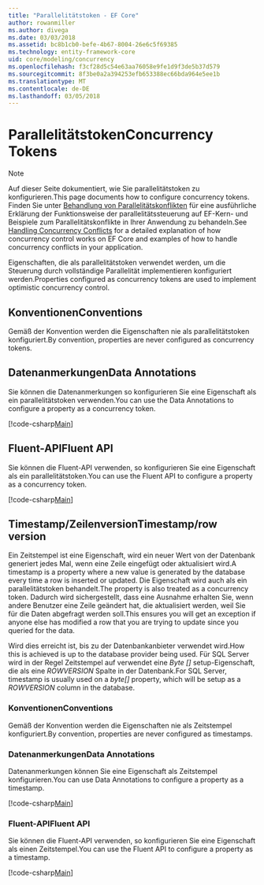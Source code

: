 ```yaml
---
title: "Parallelitätstoken - EF Core"
author: rowanmiller
ms.author: divega
ms.date: 03/03/2018
ms.assetid: bc8b1cb0-befe-4b67-8004-26e6c5f69385
ms.technology: entity-framework-core
uid: core/modeling/concurrency
ms.openlocfilehash: f3cf28d5c54e63aa76058e9fe1d9f3de5b37d579
ms.sourcegitcommit: 8f3be0a2a394253efb653388ec66bda964e5ee1b
ms.translationtype: MT
ms.contentlocale: de-DE
ms.lasthandoff: 03/05/2018
---
```

# <a name="concurrency-tokens"></a><span data-ttu-id="429df-102">Parallelitätstoken</span><span class="sxs-lookup"><span data-stu-id="429df-102">Concurrency Tokens</span></span>

> [!NOTE]
> <span data-ttu-id="429df-103">Auf dieser Seite dokumentiert, wie Sie parallelitätstoken zu konfigurieren.</span><span class="sxs-lookup"><span data-stu-id="429df-103">This page documents how to configure concurrency tokens.</span></span> <span data-ttu-id="429df-104">Finden Sie unter [Behandlung von Parallelitätskonflikten](../saving/concurrency.md) für eine ausführliche Erklärung der Funktionsweise der parallelitätssteuerung auf EF-Kern- und Beispiele zum Parallelitätskonflikte in Ihrer Anwendung zu behandeln.</span><span class="sxs-lookup"><span data-stu-id="429df-104">See [Handling Concurrency Conflicts](../saving/concurrency.md) for a detailed explanation of how concurrency control works on EF Core and examples of how to handle concurrency conflicts in your application.</span></span>

<span data-ttu-id="429df-105">Eigenschaften, die als parallelitätstoken verwendet werden, um die Steuerung durch vollständige Parallelität implementieren konfiguriert werden.</span><span class="sxs-lookup"><span data-stu-id="429df-105">Properties configured as concurrency tokens are used to implement optimistic concurrency control.</span></span>

## <a name="conventions"></a><span data-ttu-id="429df-106">Konventionen</span><span class="sxs-lookup"><span data-stu-id="429df-106">Conventions</span></span>

<span data-ttu-id="429df-107">Gemäß der Konvention werden die Eigenschaften nie als parallelitätstoken konfiguriert.</span><span class="sxs-lookup"><span data-stu-id="429df-107">By convention, properties are never configured as concurrency tokens.</span></span>

## <a name="data-annotations"></a><span data-ttu-id="429df-108">Datenanmerkungen</span><span class="sxs-lookup"><span data-stu-id="429df-108">Data Annotations</span></span>

<span data-ttu-id="429df-109">Sie können die Datenanmerkungen so konfigurieren Sie eine Eigenschaft als ein parallelitätstoken verwenden.</span><span class="sxs-lookup"><span data-stu-id="429df-109">You can use the Data Annotations to configure a property as a concurrency token.</span></span>

[!code-csharp[Main](../../../samples/core/Modeling/DataAnnotations/Samples/Concurrency.cs#ConfigureConcurrencyAnnotations)]

## <a name="fluent-api"></a><span data-ttu-id="429df-110">Fluent-API</span><span class="sxs-lookup"><span data-stu-id="429df-110">Fluent API</span></span>

<span data-ttu-id="429df-111">Sie können die Fluent-API verwenden, so konfigurieren Sie eine Eigenschaft als ein parallelitätstoken.</span><span class="sxs-lookup"><span data-stu-id="429df-111">You can use the Fluent API to configure a property as a concurrency token.</span></span>

[!code-csharp[Main](../../../samples/core/Modeling/FluentAPI/Samples/Concurrency.cs#ConfigureConcurrencyFluent)]

## <a name="timestamprow-version"></a><span data-ttu-id="429df-112">Timestamp/Zeilenversion</span><span class="sxs-lookup"><span data-stu-id="429df-112">Timestamp/row version</span></span>

<span data-ttu-id="429df-113">Ein Zeitstempel ist eine Eigenschaft, wird ein neuer Wert von der Datenbank generiert jedes Mal, wenn eine Zeile eingefügt oder aktualisiert wird.</span><span class="sxs-lookup"><span data-stu-id="429df-113">A timestamp is a property where a new value is generated by the database every time a row is inserted or updated.</span></span> <span data-ttu-id="429df-114">Die Eigenschaft wird auch als ein parallelitätstoken behandelt.</span><span class="sxs-lookup"><span data-stu-id="429df-114">The property is also treated as a concurrency token.</span></span> <span data-ttu-id="429df-115">Dadurch wird sichergestellt, dass eine Ausnahme erhalten Sie, wenn andere Benutzer eine Zeile geändert hat, die aktualisiert werden, weil Sie für die Daten abgefragt werden soll.</span><span class="sxs-lookup"><span data-stu-id="429df-115">This ensures you will get an exception if anyone else has modified a row that you are trying to update since you queried for the data.</span></span>

<span data-ttu-id="429df-116">Wird dies erreicht ist, bis zu der Datenbankanbieter verwendet wird.</span><span class="sxs-lookup"><span data-stu-id="429df-116">How this is achieved is up to the database provider being used.</span></span> <span data-ttu-id="429df-117">Für SQL Server wird in der Regel Zeitstempel auf verwendet eine *Byte []* setup-Eigenschaft, die als eine *ROWVERSION* Spalte in der Datenbank.</span><span class="sxs-lookup"><span data-stu-id="429df-117">For SQL Server, timestamp is usually used on a *byte[]* property, which will be setup as a *ROWVERSION* column in the database.</span></span>

### <a name="conventions"></a><span data-ttu-id="429df-118">Konventionen</span><span class="sxs-lookup"><span data-stu-id="429df-118">Conventions</span></span>

<span data-ttu-id="429df-119">Gemäß der Konvention werden die Eigenschaften nie als Zeitstempel konfiguriert.</span><span class="sxs-lookup"><span data-stu-id="429df-119">By convention, properties are never configured as timestamps.</span></span>

### <a name="data-annotations"></a><span data-ttu-id="429df-120">Datenanmerkungen</span><span class="sxs-lookup"><span data-stu-id="429df-120">Data Annotations</span></span>

<span data-ttu-id="429df-121">Datenanmerkungen können Sie eine Eigenschaft als Zeitstempel konfigurieren.</span><span class="sxs-lookup"><span data-stu-id="429df-121">You can use Data Annotations to configure a property as a timestamp.</span></span>

[!code-csharp[Main](../../../samples/core/Modeling/DataAnnotations/Samples/Timestamp.cs#ConfigureTimestampAnnotations)]

### <a name="fluent-api"></a><span data-ttu-id="429df-122">Fluent-API</span><span class="sxs-lookup"><span data-stu-id="429df-122">Fluent API</span></span>

<span data-ttu-id="429df-123">Sie können die Fluent-API verwenden, so konfigurieren Sie eine Eigenschaft als einen Zeitstempel.</span><span class="sxs-lookup"><span data-stu-id="429df-123">You can use the Fluent API to configure a property as a timestamp.</span></span>

[!code-csharp[Main](../../../samples/core/Modeling/FluentAPI/Samples/Timestamp.cs#ConfigureTimestampFluent)]
